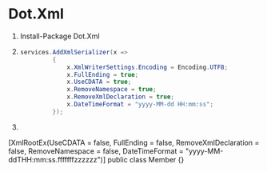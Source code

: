 # Dot.Xml

1. Install-Package Dot.Xml

2. ```C#
   services.AddXmlSerializer(x =>
            {
                x.XmlWriterSettings.Encoding = Encoding.UTF8;
                x.FullEnding = true;
                x.UseCDATA = true;
                x.RemoveNamespace = true;
                x.RemoveXmlDeclaration = true;
                x.DateTimeFormat = "yyyy-MM-dd HH:mm:ss";
            });
   ```

3. ```C#
  [XmlRootEx(UseCDATA = false, FullEnding = false, RemoveXmlDeclaration = false, RemoveNamespace = false, DateTimeFormat = "yyyy-MM-ddTHH:mm:ss.fffffffzzzzzz")]
  public class Member {}
  ```
